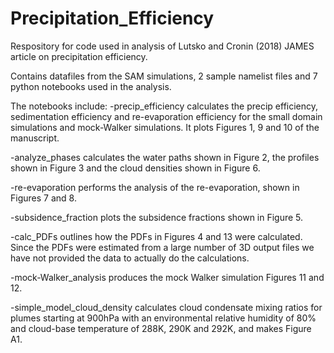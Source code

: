 # Precipitation_Efficiency

Respository for code used in analysis of Lutsko and Cronin (2018) JAMES article on precipitation efficiency.

Contains datafiles from the SAM simulations, 2 sample namelist files and 7 python notebooks used in the analysis.

The notebooks include:
  -precip_efficiency calculates the precip efficiency, sedimentation efficiency and re-evaporation efficiency for the small domain simulations and mock-Walker simulations. It plots Figures 1, 9 and 10 of the manuscript.

  -analyze_phases calculates the water paths shown in Figure 2, the profiles shown in Figure 3 and the cloud densities shown in Figure 6.

  -re-evaporation performs the analysis of the re-evaporation, shown in Figures 7 and 8.

  -subsidence_fraction plots the subsidence fractions shown in Figure 5.

  -calc_PDFs outlines how the PDFs in Figures 4 and 13 were calculated. Since the PDFs were estimated from a large number of 3D output files we have not provided the data to actually do the calculations. 

  -mock-Walker_analysis produces the mock Walker simulation Figures 11 and 12.

  -simple_model_cloud_density calculates cloud condensate mixing ratios for plumes starting at 900hPa with an environmental relative humidity of 80% and cloud-base temperature of 288K, 290K and 292K, and makes Figure A1.
